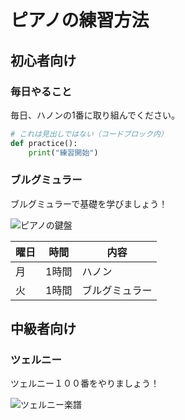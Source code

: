 # ピアノの練習方法

## 初心者向け

### 毎日やること
毎日、ハノンの1番に取り組んでください。

```python
# これは見出しではない（コードブロック内）
def practice():
    print("練習開始")
```

### ブルグミュラー
ブルグミュラーで基礎を学びましょう！

![ピアノの鍵盤](keyboard.png)

<!-- 表: 練習スケジュール -->
| 曜日 | 時間 | 内容 |
|------|------|------|
| 月   | 1時間 | ハノン |
| 火   | 1時間 | ブルグミュラー |

## 中級者向け

### ツェルニー
ツェルニー１００番をやりましょう！

![ツェルニー楽譜](czerny.png)